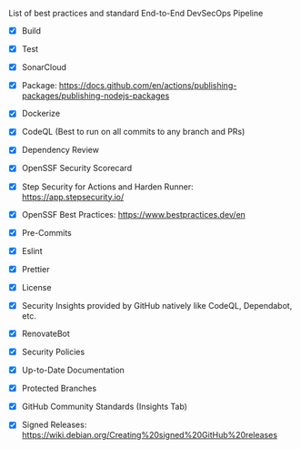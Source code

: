 List of best practices and standard End-to-End DevSecOps Pipeline

- [x] Build

- [x] Test

- [x] SonarCloud

- [x] Package: https://docs.github.com/en/actions/publishing-packages/publishing-nodejs-packages

- [x] Dockerize

- [x] CodeQL (Best to run on all commits to any branch and PRs)

- [x] Dependency Review

- [x] OpenSSF Security Scorecard

- [x] Step Security for Actions and Harden Runner: https://app.stepsecurity.io/

- [x] OpenSSF Best Practices: https://www.bestpractices.dev/en

- [x] Pre-Commits

- [x] Eslint

- [x] Prettier

- [x] License

- [x] Security Insights provided by GitHub natively like CodeQL, Dependabot, etc.

- [x] RenovateBot

- [x] Security Policies

- [x] Up-to-Date Documentation

- [x] Protected Branches

- [x] GitHub Community Standards (Insights Tab)

- [x] Signed Releases: https://wiki.debian.org/Creating%20signed%20GitHub%20releases
